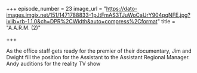 +++
episode_number = 23
image_url = "https://dato-images.imgix.net/151/1471788833-1pJtFmAS3TJuWoCaUrY904pqNFE.jpg?ixlib=rb-1.1.0&ch=DPR%2CWidth&auto=compress%2Cformat"
title = "A.A.R.M. (2)"

+++

As the office staff gets ready for the premier of their documentary, Jim and Dwight fill the position for the Assistant to the Assistant Regional Manager.  Andy auditions for the reality TV show